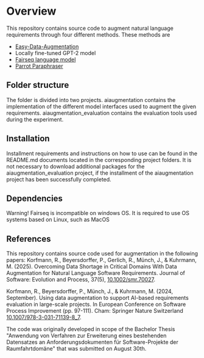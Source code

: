 # Overview

This repository contains source code to augment natural language requirements through four different methods. These methods are
- [Easy-Data-Augmentation](https://aclanthology.org/D19-1670/)
- Locally fine-tuned GPT-2 model
- [Fairseq language model](https://github.com/facebookresearch/fairseq)
- [Parrot Paraphraser](https://github.com/PrithivirajDamodaran/Parrot_Paraphraser)

## Folder structure
The folder is divided into two projects.
aiaugmentation contains the implementation of the different model interfaces used to augment the given requirements.
aiaugmentation_evaluation contains the evaluation tools used during the experiment.

## Installation
Installment requirements and instructions on how to use can be found in the README.md documents located in the corresponding project folders.
It is not necessary to download additional packages for the aiaugmentation_evaluation project, if the installment of the aiaugmentation project has been successfully completed.

## Dependencies
Warning! Fairseq is incompatible on windows OS. It is required to use OS systems based on Linux, such as MacOS

## References
This repository contains source code used for augmentation in the following papers:
Korfmann, R., Beyersdorffer, P., Gerlich, R., Münch, J., & Kuhrmann, M. (2025). Overcoming Data Shortage in Critical Domains With Data Augmentation for Natural Language Software Requirements. Journal of Software: Evolution and Process, 37(5), [10.1002/smr.70027](https://onlinelibrary.wiley.com/doi/10.1002/smr.70027).

Korfmann, R., Beyersdorffer, P., Münch, J., & Kuhrmann, M. (2024, September). Using data augmentation to support AI-based requirements evaluation in large-scale projects. In European Conference on Software Process Improvement (pp. 97-111). Cham: Springer Nature Switzerland [10.1007/978-3-031-71139-8_7](https://link.springer.com/chapter/10.1007/978-3-031-71139-8_7).

The code was originally developed in scope of the Bachelor Thesis  "Anwendung von Verfahren zur Erweiterung eines bestehenden Datensatzes an Anforderungsdokumenten für Software-Projekte der Raumfahrtdomäne" that was submitted on August 30th.

